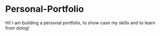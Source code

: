 # Personal-Portfolio

Hi! I am building a personal portfolio, to show case my skills and to learn from doing!
